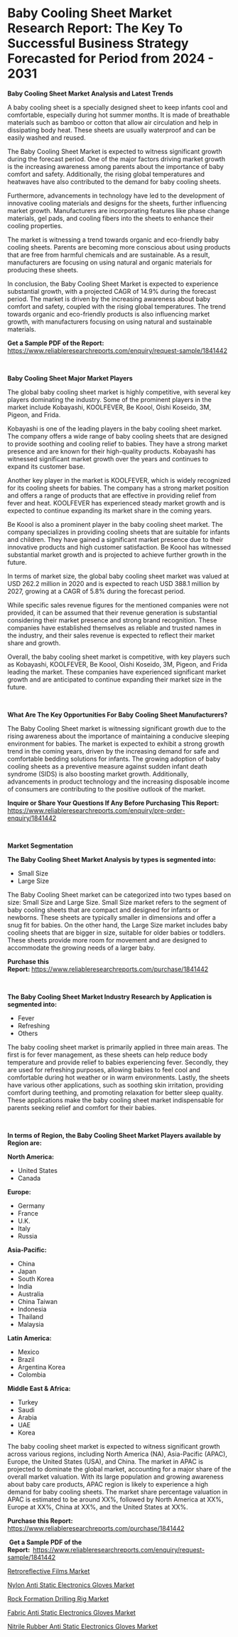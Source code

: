 <p><h1>Baby Cooling Sheet Market Research Report: The Key To Successful Business Strategy Forecasted for Period from 2024 - 2031</h1></p><p><strong>Baby Cooling Sheet Market Analysis and Latest Trends</strong></p>
<p><p>A baby cooling sheet is a specially designed sheet to keep infants cool and comfortable, especially during hot summer months. It is made of breathable materials such as bamboo or cotton that allow air circulation and help in dissipating body heat. These sheets are usually waterproof and can be easily washed and reused.</p><p>The Baby Cooling Sheet Market is expected to witness significant growth during the forecast period. One of the major factors driving market growth is the increasing awareness among parents about the importance of baby comfort and safety. Additionally, the rising global temperatures and heatwaves have also contributed to the demand for baby cooling sheets.</p><p>Furthermore, advancements in technology have led to the development of innovative cooling materials and designs for the sheets, further influencing market growth. Manufacturers are incorporating features like phase change materials, gel pads, and cooling fibers into the sheets to enhance their cooling properties.</p><p>The market is witnessing a trend towards organic and eco-friendly baby cooling sheets. Parents are becoming more conscious about using products that are free from harmful chemicals and are sustainable. As a result, manufacturers are focusing on using natural and organic materials for producing these sheets.</p><p>In conclusion, the Baby Cooling Sheet Market is expected to experience substantial growth, with a projected CAGR of 14.9% during the forecast period. The market is driven by the increasing awareness about baby comfort and safety, coupled with the rising global temperatures. The trend towards organic and eco-friendly products is also influencing market growth, with manufacturers focusing on using natural and sustainable materials.</p></p>
<p><strong>Get a Sample PDF of the Report:&nbsp;</strong> <a href="https://www.reliableresearchreports.com/enquiry/request-sample/1841442">https://www.reliableresearchreports.com/enquiry/request-sample/1841442</a></p>
<p>&nbsp;</p>
<p><strong>Baby Cooling Sheet Major Market Players</strong></p>
<p><p>The global baby cooling sheet market is highly competitive, with several key players dominating the industry. Some of the prominent players in the market include Kobayashi, KOOLFEVER, Be Koool, Oishi Koseido, 3M, Pigeon, and Frida.</p><p>Kobayashi is one of the leading players in the baby cooling sheet market. The company offers a wide range of baby cooling sheets that are designed to provide soothing and cooling relief to babies. They have a strong market presence and are known for their high-quality products. Kobayashi has witnessed significant market growth over the years and continues to expand its customer base.</p><p>Another key player in the market is KOOLFEVER, which is widely recognized for its cooling sheets for babies. The company has a strong market position and offers a range of products that are effective in providing relief from fever and heat. KOOLFEVER has experienced steady market growth and is expected to continue expanding its market share in the coming years.</p><p>Be Koool is also a prominent player in the baby cooling sheet market. The company specializes in providing cooling sheets that are suitable for infants and children. They have gained a significant market presence due to their innovative products and high customer satisfaction. Be Koool has witnessed substantial market growth and is projected to achieve further growth in the future.</p><p>In terms of market size, the global baby cooling sheet market was valued at USD 262.2 million in 2020 and is expected to reach USD 388.1 million by 2027, growing at a CAGR of 5.8% during the forecast period.</p><p>While specific sales revenue figures for the mentioned companies were not provided, it can be assumed that their revenue generation is substantial considering their market presence and strong brand recognition. These companies have established themselves as reliable and trusted names in the industry, and their sales revenue is expected to reflect their market share and growth.</p><p>Overall, the baby cooling sheet market is competitive, with key players such as Kobayashi, KOOLFEVER, Be Koool, Oishi Koseido, 3M, Pigeon, and Frida leading the market. These companies have experienced significant market growth and are anticipated to continue expanding their market size in the future.</p></p>
<p>&nbsp;</p>
<p><strong>What Are The Key Opportunities For Baby Cooling Sheet Manufacturers?</strong></p>
<p><p>The Baby Cooling Sheet market is witnessing significant growth due to the rising awareness about the importance of maintaining a conducive sleeping environment for babies. The market is expected to exhibit a strong growth trend in the coming years, driven by the increasing demand for safe and comfortable bedding solutions for infants. The growing adoption of baby cooling sheets as a preventive measure against sudden infant death syndrome (SIDS) is also boosting market growth. Additionally, advancements in product technology and the increasing disposable income of consumers are contributing to the positive outlook of the market.</p></p>
<p><strong>Inquire or Share Your Questions If Any Before Purchasing This Report:</strong> <a href="https://www.reliableresearchreports.com/enquiry/pre-order-enquiry/1841442">https://www.reliableresearchreports.com/enquiry/pre-order-enquiry/1841442</a></p>
<p>&nbsp;</p>
<p><strong>Market Segmentation</strong></p>
<p><strong>The Baby Cooling Sheet Market Analysis by types is segmented into:</strong></p>
<p><ul><li>Small Size</li><li>Large Size</li></ul></p>
<p><p>The Baby Cooling Sheet market can be categorized into two types based on size: Small Size and Large Size. Small Size market refers to the segment of baby cooling sheets that are compact and designed for infants or newborns. These sheets are typically smaller in dimensions and offer a snug fit for babies. On the other hand, the Large Size market includes baby cooling sheets that are bigger in size, suitable for older babies or toddlers. These sheets provide more room for movement and are designed to accommodate the growing needs of a larger baby.</p></p>
<p><strong>Purchase this Report:&nbsp;</strong><a href="https://www.reliableresearchreports.com/purchase/1841442">https://www.reliableresearchreports.com/purchase/1841442</a></p>
<p>&nbsp;</p>
<p><strong>The Baby Cooling Sheet Market Industry Research by Application is segmented into:</strong></p>
<p><ul><li>Fever</li><li>Refreshing</li><li>Others</li></ul></p>
<p><p>The baby cooling sheet market is primarily applied in three main areas. The first is for fever management, as these sheets can help reduce body temperature and provide relief to babies experiencing fever. Secondly, they are used for refreshing purposes, allowing babies to feel cool and comfortable during hot weather or in warm environments. Lastly, the sheets have various other applications, such as soothing skin irritation, providing comfort during teething, and promoting relaxation for better sleep quality. These applications make the baby cooling sheet market indispensable for parents seeking relief and comfort for their babies.</p></p>
<p>&nbsp;</p>
<p><strong>In terms of Region, the Baby Cooling Sheet Market Players available by Region are:</strong></p>
<p>
    <p> <strong> North America: </strong>
        <ul>
            <li>United States</li>
            <li>Canada</li>
        </ul>
        </p> 
    <p> <strong> Europe: </strong>
        <ul>
            <li>Germany</li>
            <li>France</li>
            <li>U.K.</li>
            <li>Italy</li>
            <li>Russia</li>
        </ul>
        </p> 
    <p> <strong> Asia-Pacific: </strong>
        <ul>
            <li>China</li>
            <li>Japan</li>
            <li>South Korea</li>
            <li>India</li>
            <li>Australia</li>
            <li>China Taiwan</li>
            <li>Indonesia</li>
            <li>Thailand</li>
            <li>Malaysia</li>
        </ul>
        </p> 
    <p> <strong> Latin America: </strong>
        <ul>
            <li>Mexico</li>
            <li>Brazil</li>
            <li>Argentina Korea</li>
            <li>Colombia</li>
        </ul>
        </p> 
    <p> <strong> Middle East & Africa: </strong>
        <ul>
            <li>Turkey</li>
            <li>Saudi</li>
            <li>Arabia</li>
            <li>UAE</li>
            <li>Korea</li>
        </ul>
    </p>
    </p>
<p><p>The baby cooling sheet market is expected to witness significant growth across various regions, including North America (NA), Asia-Pacific (APAC), Europe, the United States (USA), and China. The market in APAC is projected to dominate the global market, accounting for a major share of the overall market valuation. With its large population and growing awareness about baby care products, APAC region is likely to experience a high demand for baby cooling sheets. The market share percentage valuation in APAC is estimated to be around XX%, followed by North America at XX%, Europe at XX%, China at XX%, and the United States at XX%.</p></p>
<p><strong>Purchase this Report: </strong><a href="https://www.reliableresearchreports.com/purchase/1841442">https://www.reliableresearchreports.com/purchase/1841442</a></p>
<p>&nbsp;<strong>Get a Sample PDF of the Report:&nbsp;&nbsp;</strong><a href="https://www.reliableresearchreports.com/enquiry/request-sample/1841442">https://www.reliableresearchreports.com/enquiry/request-sample/1841442</a></p>
<p><strong></strong></p>
<p><p><a href="https://medium.com/@kathrynlynch04/retroreflective-films-market-outlook-industry-overview-and-forecast-2024-to-2031-35afe9f9b80c">Retroreflective Films Market</a></p><p><a href="https://www.linkedin.com/pulse/nylon-anti-static-electronics-gloves-market-size-share-amp-x6skc?trackingId=esBAlXYSQmiJumjzx6rRGA%3D%3D">Nylon Anti Static Electronics Gloves Market</a></p><p><a href="https://medium.com/@kathrynlynch04/rock-formation-drilling-rig-market-outlook-industry-overview-and-forecast-2024-to-2031-1d81866f02f2">Rock Formation Drilling Rig Market</a></p><p><a href="https://www.linkedin.com/pulse/fabric-anti-static-electronics-gloves-market-size-growth-i6mef?trackingId=z64h%2Bl1TQu2b4uMQH7hfSA%3D%3D">Fabric Anti Static Electronics Gloves Market</a></p><p><a href="https://www.linkedin.com/pulse/nitrile-rubber-anti-static-electronics-gloves-market-size-tgtec?trackingId=Xi2t2AW6TSitEPMBjTcFGg%3D%3D">Nitrile Rubber Anti Static Electronics Gloves Market</a></p></p>